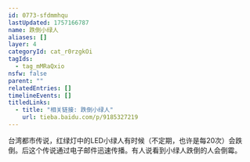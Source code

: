 ```yaml
---
id: 0773-sfdmmhqu
lastUpdated: 1757166787
name: 跌倒小绿人
aliases: []
layer: 4
categoryId: cat_r0rzgkOi
tagIds:
  - tag_mMRaQxio
nsfw: false
parent: ""
relatedEntries: []
timelineEvents: []
titledLinks:
  - title: "相关链接: 跌倒小绿人"
    url: tieba.baidu.com/p/9185327219
---
```


台湾都市传说，红绿灯中的LED小绿人有时候（不定期，也许是每20次）会跌倒。后这个传说通过电子邮件迅速传播。有人说看到小绿人跌倒的人会倒霉。